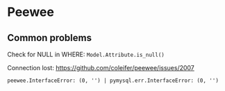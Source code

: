 # Peewee

## Common problems
Check for NULL in WHERE: `Model.Attribute.is_null()`

Connection lost: https://github.com/coleifer/peewee/issues/2007

    peewee.InterfaceError: (0, '') | pymysql.err.InterfaceError: (0, '') 
